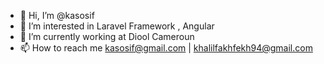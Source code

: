 - 👋 Hi, I’m @kasosif
- 👀 I’m interested in Laravel Framework , Angular
- 🌱 I’m currently working at Diool Cameroun
- 📫 How to reach me kasosif@gmail.com | khalilfakhfekh94@gmail.com
